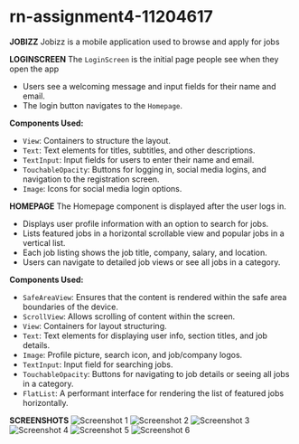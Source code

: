 # rn-assignment4-11204617
**JOBIZZ**
Jobizz is a mobile application used to browse and apply for jobs

**LOGINSCREEN**
The `LoginScreen` is the initial page people see when they open the app
- Users see a welcoming message and input fields for their name and email.
- The login button navigates to the `Homepage`.


**Components Used:**
- `View`: Containers to structure the layout.
- `Text`: Text elements for titles, subtitles, and other descriptions.
- `TextInput`: Input fields for users to enter their name and email.
- `TouchableOpacity`: Buttons for logging in, social media logins, and navigation to the registration screen.
- `Image`: Icons for social media login options.

**HOMEPAGE**
The Homepage component is displayed after the user logs in. 
- Displays user profile information with an option to search for jobs.
- Lists featured jobs in a horizontal scrollable view and popular jobs in a vertical list.
- Each job listing shows the job title, company, salary, and location.
- Users can navigate to detailed job views or see all jobs in a category.

**Components Used:**
- `SafeAreaView`: Ensures that the content is rendered within the safe area boundaries of the device.
- `ScrollView`: Allows scrolling of content within the screen.
- `View`: Containers for layout structuring.
- `Text`: Text elements for displaying user info, section titles, and job details.
- `Image`: Profile picture, search icon, and job/company logos.
- `TextInput`: Input field for searching jobs.
- `TouchableOpacity`: Buttons for navigating to job details or seeing all jobs in a category.
- `FlatList`: A performant interface for rendering the list of featured jobs horizontally.

**SCREENSHOTS**
![Screenshot 1](../assets/Screenshot1.jpeg)
![Screenshot 2](../assets/Screenshot2.jpeg)
![Screenshot 3](../assets/Screenshot3.jpeg)
![Screenshot 4](../assets/Screenshot4.jpeg)
![Screenshot 5](../assets/Screenshot5.jpeg)
![Screenshot 6](../assets/Screenshot6.jpeg)
